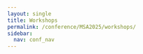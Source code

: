 ```yaml
---
layout: single
title: Workshops
permalink: /conference/MSA2025/workshops/
sidebar:
  nav: conf_nav
---
```


